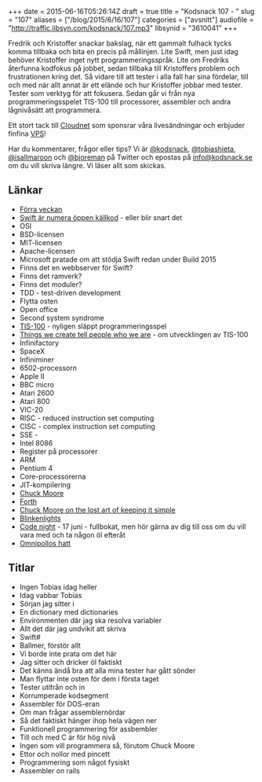 +++
date = 2015-06-16T05:26:14Z
draft = true
title = "Kodsnack 107 - "
slug = "107"
aliases = ["/blog/2015/6/16/107"]
categories = ["avsnitt"]
audiofile = "http://traffic.libsyn.com/kodsnack/107.mp3"
libsynid = "3610041"
+++

Fredrik och Kristoffer snackar bakslag, när ett gammalt fulhack tycks komma tillbaka och bita en precis på mållinjen. Lite Swift, men just idag behöver Kristoffer inget nytt programmeringsspråk. Lite om Fredriks återfunna kodfokus på jobbet, sedan tillbaka till Kristoffers problem och frustrationen kring det. Så vidare till att tester i alla fall har sina fördelar, till och med när allt annat är ett elände och hur Kristoffer jobbar med tester. Tester som verktyg för att fokusera. Sedan går vi från nya programmeringsspelet TIS-100 till processorer, assembler och andra lågnivåsätt att programmera.

Ett stort tack till [Cloudnet](http://www.cloudnet.se) som sponsrar våra livesändningar och erbjuder finfina  [VPS](http://en.wikipedia.org/wiki/Virtual_private_server)!

Har du kommentarer, frågor eller tips? Vi är [@kodsnack](https://www.twitter.com/kodsnack), [@tobiashieta](https://www.twitter.com/tobiashieta), [@isallmaroon](https://www.twitter.com/isallmaroon) och [@bjoreman](https://www.twitter.com/bjoreman) på Twitter och epostas på [info@kodsnack.se](mailto:info@kodsnack.se) om du vill skriva längre. Vi läser allt som skickas.

## Länkar ##
* [Förra veckan](http://kodsnack.se/106/)
* [Swift är numera öppen källkod](https://developer.apple.com/swift/blog/?id=29) - eller blir snart det
* OSI
* BSD-licensen
* MIT-licensen
* Apache-licensen
* Microsoft pratade om att stödja Swift redan under Build 2015
* Finns det en webbserver för Swift?
* Finns det ramverk?
* Finns det moduler?
* TDD - test-driven development
* Flytta osten
* Open office
* Second system syndrome
* [TIS-100](http://www.zachtronics.com/tis-100/) - nyligen släppt programmeringsspel
* [Things we create tell people who we are](http://gamasutra.com/view/news/244969/Things_we_create_tell_people_who_we_are_Designing_Zachtronics_TIS100.php) - om utvecklingen av TIS-100
* Infinifactory
* SpaceX
* Infiniminer
* 6502-processorn
* Apple II
* BBC micro
* Atari 2600
* Atari 800
* VIC-20
* RISC - reduced instruction set computing
* CISC - complex instruction set computing
* SSE - 
* Intel 8086
* Register på processorer
* ARM
* Pentium 4
* Core-processorerna
* JIT-kompilering
* [Chuck Moore](http://en.wikipedia.org/wiki/Charles_H._Moore)
* [Forth](http://en.wikipedia.org/wiki/Forth_%28programming_language%29)
* [Chuck Moore on the lost art of keeping it simple](https://www.simple-talk.com/opinion/geek-of-the-week/chuck-moore-on-the-lost-art-of-keeping-it-simple/)
* [Blinkenlights](http://en.wikipedia.org/wiki/Blinkenlights)
* [Code night](http://event.computersweden.se/codenight2/) - 17 juni - fullbokat, men hör gärna av dig till oss om du vill vara med och ta någon öl efteråt
* [Omnipollos hatt](http://www.omnipolloshatt.com/)

## Titlar ##
* Ingen Tobias idag heller
* Idag vabbar Tobias
* Sörjan jag sitter i
* En dictionary med dictionaries
* Environmenten där jag ska resolva variabler
* Allt det där jag undvikit att skriva
* Swift#
* Ballmer, förstör allt
* Vi borde inte prata om det här
* Jag sitter och dricker öl faktiskt
* Det känns ändå bra att alla mina tester har gått sönder
* Man flyttar inte osten för dem i första taget
* Tester utifrån och in
* Korrumperade kodsegment
* Assembler för DOS-eran
* Om man frågar assemblernördar
* Så det faktiskt hänger ihop hela vägen ner
* Funktionell programmering för assbembler
* Till och med C är för hög nivå
* Ingen som vill programmera så, förutom Chuck Moore
* Ettor och nollor med pincett
* Programmering som något fysiskt
* Assembler on rails